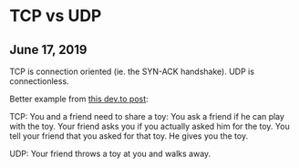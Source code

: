 # TCP vs UDP
## June 17, 2019

TCP is connection oriented (ie. the SYN-ACK handshake). UDP is connectionless.

Better example from [this dev.to post](https://dev.to/georgeoffley/comment/ehm):

TCP:
You and a friend need to share a toy:
You ask a friend if he can play with the toy.
Your friend asks you if you actually asked him for the toy.
You tell your friend that you asked for that toy.
He gives you the toy.

UDP:
Your friend throws a toy at you and walks away.
